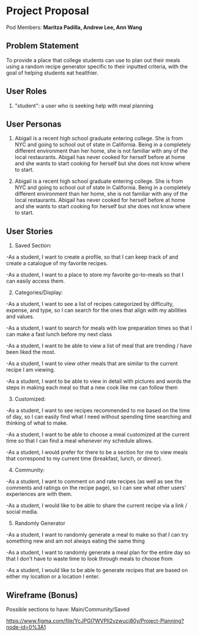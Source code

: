 # Project Proposal

Pod Members: **Maritza Padilla, Andrew Lee, Ann Wang**

## Problem Statement

To provide a place that college students can use to plan out their meals using a random recipe generator specific to their inputted criteria, with the goal of helping students eat healthier.

## User Roles

1. "student": a user who is seeking help with meal planning

## User Personas

1. Abigail is a recent high school graduate entering college. She is from NYC and going to school out of state in California. Being in a completely different environment than her home, she is not familiar with any of the local restaurants. Abigail has never cooked for herself before at home and she wants to start cooking for herself but she does not know where to start. 

2. Abigail is a recent high school graduate entering college. She is from NYC and going to school out of state in California. Being in a completely different environment than her home, she is not familiar with any of the local restaurants. Abigail has never cooked for herself before at home and she wants to start cooking for herself but she does not know where to start. 

## User Stories

1. Saved Section:

 -As a student, I want to create a profile, so that I can keep track of and create a catalogue of my favorite recipes.
 
 -As a student, I want to a place to store my favorite go-to-meals so that I can easily access them.
 
 
2. Categories/Display:

 -As a student, I want to see a list of recipes categorized by difficulty, expense, and type, so I can search for the ones that align with my abilities and values.

 -As a student, I want to search for meals with low preparation times so that I can make a fast lunch before my next class

 -As a student, I want to be able to view a list of meal that are trending / have been liked the most.
 
 -As a student, I want to view other meals that are similar to the current recipe I am viewing.
 
 -As a student, I want to be able to view in detail with pictures and words the steps in making each meal so that a new cook like me can follow them
 
 
3. Customized:

-As a student, I want to see recipes recommended to me based on the time of day, so I can easily find what I need without spending time searching and thinking of what to make.

-As a student, I want to be able to choose a meal customized at the current time so that I can find a meal whenever my schedule allows.

-As a student, I would prefer for there to be a section for me to view meals that correspond to my current time (breakfast, lunch, or dinner).


4. Community:

-As a student, I want to comment on and rate recipes (as well as see the comments and ratings on the recipe page), so I can see what other users' experiences are with them.

-As a student, I would like to be able to share the current recipe via a link / social media.


5. Randomly Generator

-As a student, I want to randomly generate a meal to make so that I can try something new and am not always eating the same thing

-As a student, I want to randomly generate a meal plan for the entire day so that I don't have to waste time to look through meals to choose from

-As a student, I would like to be able to generate recipes that are based on either my location or a location I enter.


## Wireframe (Bonus)

Possible sections to have: Main/Community/Saved

https://www.figma.com/file/YcJPGl7WVPll2vzwucj80y/Project-Planning?node-id=0%3A1
